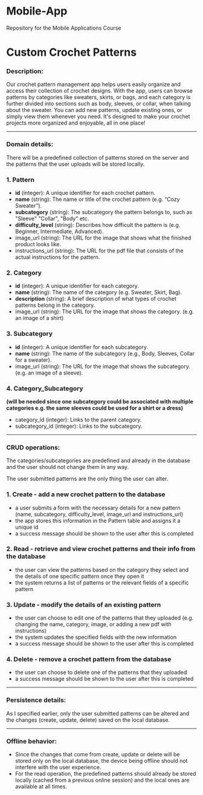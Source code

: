 # Mobile-App
Repository for the Mobile Applications Course

# Custom Crochet Patterns

### Description:

Our crochet pattern management app helps users easily organize and access their collection of crochet designs. With the app, users can browse patterns by categories like sweaters, skirts, or bags, and each category is further divided into sections such as body, sleeves, or collar, when talking about the sweater. You can add new patterns, update existing ones, or simply view them whenever you need. It's designed to make your crochet projects more organized and enjoyable, all in one place!

---

### Domain details:

There will be a predefined collection of patterns stored on the server and the patterns that the user uploads will be stored locally.

### 1. **Pattern**

- **id** (integer): A unique identifier for each crochet pattern.
- **name** (string): The name or title of the crochet pattern (e.g. “Cozy Sweater”).
- **subcategory** (string): The subcategory the pattern belongs to, such as "Sleeve" "Collar", "Body" etc.
- **difficulty_level** (string): Describes how difficult the pattern is (e.g. Beginner, Intermediate, Advanced).
- image_url (string): The URL for the image that shows what the finished product looks like.
- instructions_url (string): The URL for the pdf file that consists of the actual instructions for the pattern.

### 2. **Category**

- **id** (integer): A unique identifier for each category.
- **name** (string): The name of the category (e.g. Sweater, Skirt, Bag).
- **description** (string): A brief description of what types of crochet patterns belong in the category.
- image_url (string): The URL for the image that shows the category. (e.g. an image of a shirt)

### 3. **Subcategory**

- **id** (integer): A unique identifier for each subcategory.
- **name** (string): The name of the subcategory (e.g., Body, Sleeves, Collar for a sweater).
- image_url (string): The URL for the image that shows the subcategory. (e.g. an image of a sleeve).

### 4. Category_**Subcategory**

**(will be needed since one subcategory could be associated with multiple categories e.g. the same sleeves could be used for a shirt or a dress)**

- category_id (integer): Links to the parent category.
- subcategory_id (integer): Links to the subcategory.

---

### CRUD operations:

The categories/subcategories are predefined and already in the database and the user should not change them in any way.

The user submitted patterns are the only thing the user can alter.

### 1. Create - add a new crochet pattern to the database

- a user submits a form with the necessary details for a new pattern (name, subcategory, difficulty_level, image_url and instructions_url)
- the app stores this information in the Pattern table and assigns it a unique id
- a success message should be shown to the user after this is completed

### 2. Read - retrieve and view crochet patterns and their info from the database

- the user can view the patterns based on the category they select and the details of one specific pattern once they open it
- the system returns a list of patterns or the relevant fields of a specific pattern

### 3. Update - modify the details of an existing pattern

- the user can choose to edit one of the patterns that they uploaded (e.g. changing the name, category, image, or adding a new pdf with instructions)
- the system updates the specified fields with the new information
- a success message should be shown to the user after this is completed

### 4. Delete - remove a crochet pattern from the database

- the user can choose to delete one of the patterns that they uploaded
- a success message should be shown to the user after this is completed

---

### Persistence details:

As I specified earlier, only the user submitted patterns can be altered and the changes (create, update, delete)  saved on the local database.

---

### Offline behavior:

- Since the changes that come from create, update or delete will be stored only on the local database, the device being offline should not interfere with the user experience.
- For the read operation, the predefined patterns should already be stored locally (cached from a previous online session) and the local ones are available at all times.
